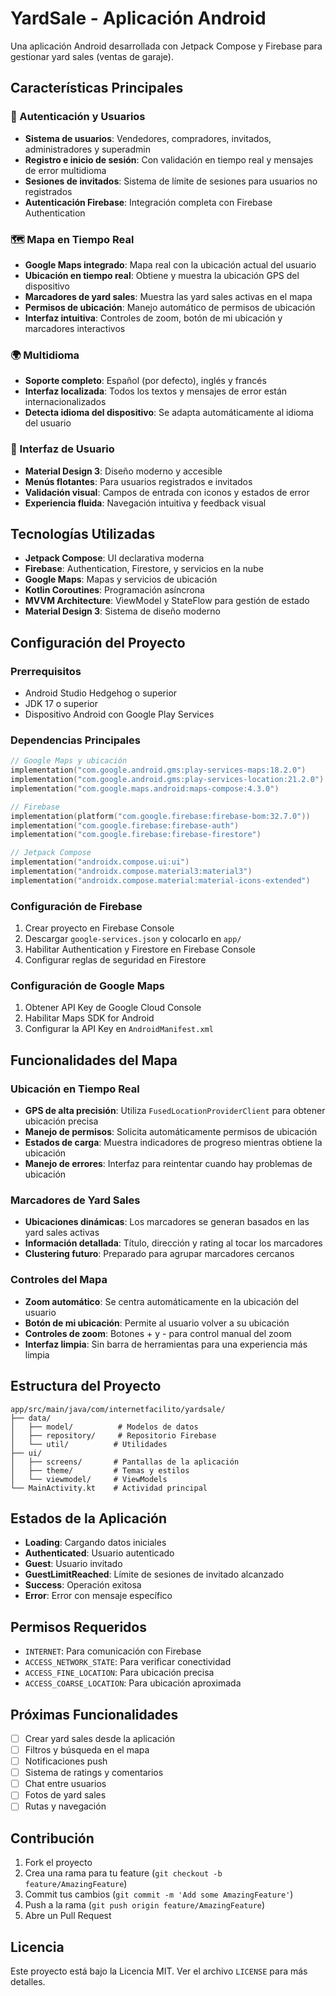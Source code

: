 # YardSale - Aplicación Android

Una aplicación Android desarrollada con Jetpack Compose y Firebase para gestionar yard sales (ventas de garaje).

## Características Principales

### 🔐 Autenticación y Usuarios
- **Sistema de usuarios**: Vendedores, compradores, invitados, administradores y superadmin
- **Registro e inicio de sesión**: Con validación en tiempo real y mensajes de error multidioma
- **Sesiones de invitados**: Sistema de límite de sesiones para usuarios no registrados
- **Autenticación Firebase**: Integración completa con Firebase Authentication

### 🗺️ Mapa en Tiempo Real
- **Google Maps integrado**: Mapa real con la ubicación actual del usuario
- **Ubicación en tiempo real**: Obtiene y muestra la ubicación GPS del dispositivo
- **Marcadores de yard sales**: Muestra las yard sales activas en el mapa
- **Permisos de ubicación**: Manejo automático de permisos de ubicación
- **Interfaz intuitiva**: Controles de zoom, botón de mi ubicación y marcadores interactivos

### 🌍 Multidioma
- **Soporte completo**: Español (por defecto), inglés y francés
- **Interfaz localizada**: Todos los textos y mensajes de error están internacionalizados
- **Detecta idioma del dispositivo**: Se adapta automáticamente al idioma del usuario

### 🎨 Interfaz de Usuario
- **Material Design 3**: Diseño moderno y accesible
- **Menús flotantes**: Para usuarios registrados e invitados
- **Validación visual**: Campos de entrada con iconos y estados de error
- **Experiencia fluida**: Navegación intuitiva y feedback visual

## Tecnologías Utilizadas

- **Jetpack Compose**: UI declarativa moderna
- **Firebase**: Authentication, Firestore, y servicios en la nube
- **Google Maps**: Mapas y servicios de ubicación
- **Kotlin Coroutines**: Programación asíncrona
- **MVVM Architecture**: ViewModel y StateFlow para gestión de estado
- **Material Design 3**: Sistema de diseño moderno

## Configuración del Proyecto

### Prerrequisitos
- Android Studio Hedgehog o superior
- JDK 17 o superior
- Dispositivo Android con Google Play Services

### Dependencias Principales
```kotlin
// Google Maps y ubicación
implementation("com.google.android.gms:play-services-maps:18.2.0")
implementation("com.google.android.gms:play-services-location:21.2.0")
implementation("com.google.maps.android:maps-compose:4.3.0")

// Firebase
implementation(platform("com.google.firebase:firebase-bom:32.7.0"))
implementation("com.google.firebase:firebase-auth")
implementation("com.google.firebase:firebase-firestore")

// Jetpack Compose
implementation("androidx.compose.ui:ui")
implementation("androidx.compose.material3:material3")
implementation("androidx.compose.material:material-icons-extended")
```

### Configuración de Firebase
1. Crear proyecto en Firebase Console
2. Descargar `google-services.json` y colocarlo en `app/`
3. Habilitar Authentication y Firestore en Firebase Console
4. Configurar reglas de seguridad en Firestore

### Configuración de Google Maps
1. Obtener API Key de Google Cloud Console
2. Habilitar Maps SDK for Android
3. Configurar la API Key en `AndroidManifest.xml`

## Funcionalidades del Mapa

### Ubicación en Tiempo Real
- **GPS de alta precisión**: Utiliza `FusedLocationProviderClient` para obtener ubicación precisa
- **Manejo de permisos**: Solicita automáticamente permisos de ubicación
- **Estados de carga**: Muestra indicadores de progreso mientras obtiene la ubicación
- **Manejo de errores**: Interfaz para reintentar cuando hay problemas de ubicación

### Marcadores de Yard Sales
- **Ubicaciones dinámicas**: Los marcadores se generan basados en las yard sales activas
- **Información detallada**: Título, dirección y rating al tocar los marcadores
- **Clustering futuro**: Preparado para agrupar marcadores cercanos

### Controles del Mapa
- **Zoom automático**: Se centra automáticamente en la ubicación del usuario
- **Botón de mi ubicación**: Permite al usuario volver a su ubicación
- **Controles de zoom**: Botones + y - para control manual del zoom
- **Interfaz limpia**: Sin barra de herramientas para una experiencia más limpia

## Estructura del Proyecto

```
app/src/main/java/com/internetfacilito/yardsale/
├── data/
│   ├── model/          # Modelos de datos
│   ├── repository/     # Repositorio Firebase
│   └── util/          # Utilidades
├── ui/
│   ├── screens/       # Pantallas de la aplicación
│   ├── theme/         # Temas y estilos
│   └── viewmodel/     # ViewModels
└── MainActivity.kt    # Actividad principal
```

## Estados de la Aplicación

- **Loading**: Cargando datos iniciales
- **Authenticated**: Usuario autenticado
- **Guest**: Usuario invitado
- **GuestLimitReached**: Límite de sesiones de invitado alcanzado
- **Success**: Operación exitosa
- **Error**: Error con mensaje específico

## Permisos Requeridos

- `INTERNET`: Para comunicación con Firebase
- `ACCESS_NETWORK_STATE`: Para verificar conectividad
- `ACCESS_FINE_LOCATION`: Para ubicación precisa
- `ACCESS_COARSE_LOCATION`: Para ubicación aproximada

## Próximas Funcionalidades

- [ ] Crear yard sales desde la aplicación
- [ ] Filtros y búsqueda en el mapa
- [ ] Notificaciones push
- [ ] Sistema de ratings y comentarios
- [ ] Chat entre usuarios
- [ ] Fotos de yard sales
- [ ] Rutas y navegación

## Contribución

1. Fork el proyecto
2. Crea una rama para tu feature (`git checkout -b feature/AmazingFeature`)
3. Commit tus cambios (`git commit -m 'Add some AmazingFeature'`)
4. Push a la rama (`git push origin feature/AmazingFeature`)
5. Abre un Pull Request

## Licencia

Este proyecto está bajo la Licencia MIT. Ver el archivo `LICENSE` para más detalles. 